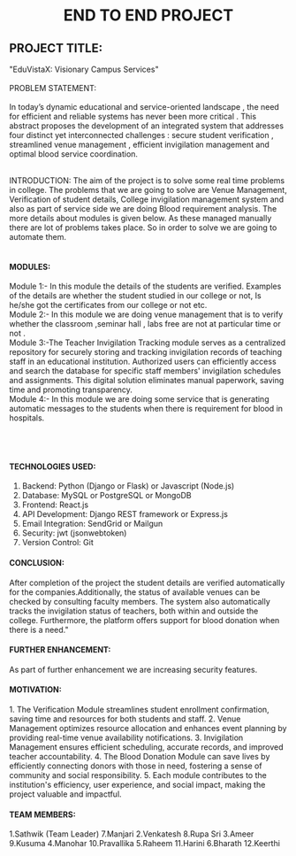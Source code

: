 
<h1 align="center">END TO END PROJECT</h1>
<h2>PROJECT TITLE:</h2>
</h3>"EduVistaX: Visionary Campus Services"</h3>
<br><br>
</h4>PROBLEM STATEMENT:</h4><br><br>
In today’s dynamic educational and service-oriented landscape , the need for efficient and reliable systems has never been more critical . This abstract proposes the development of an integrated system that addresses four distinct yet interconnected challenges : secure student verification , streamlined venue management , efficient invigilation management and optimal blood service coordination.<br><br>

INTRODUCTION:
The aim of the project is to solve some real time problems in college. The problems that we are going to solve are Venue Management, Verification of student details, College invigilation management system and also as part of service side we are doing Blood requirement analysis. The more details about modules is given below. As these managed manually there are lot of problems takes place. So in order to solve we are going to automate them.<br><br>




<h4>MODULES:</h4>
Module 1:- In this module the details of the students are verified. Examples of the details are whether the student studied in our college or not, Is he/she got the certificates from our college or not etc.<br>
Module 2:- In this module we are doing venue management that is to verify whether the classroom ,seminar hall , labs free are not at particular time or not .<br>
Module 3:-The Teacher Invigilation Tracking module serves as a centralized repository for securely storing and tracking invigilation records of teaching staff in an educational institution. Authorized users can efficiently access and search the database for specific staff members' invigilation schedules and assignments. This digital solution eliminates manual paperwork, saving time and promoting transparency. <br>
Module 4:- In this module we are doing some service that is generating automatic messages to the students when there is requirement for blood in hospitals.<br></br><br><br>

<h4>TECHNOLOGIES USED:</h4>


1. Backend: Python (Django or Flask) or Javascript (Node.js)
2. Database: MySQL or PostgreSQL or MongoDB
3. Frontend: React.js
4. API Development: Django REST framework or Express.js
5. Email Integration: SendGrid or Mailgun
6. Security: jwt (jsonwebtoken)
7. Version Control: Git









<h4>CONCLUSION:</h4>
After completion of the project the student details are verified automatically for the companies.Additionally, the status of available venues can be checked by consulting faculty members. The system also automatically tracks the invigilation status of teachers, both within and outside the college. Furthermore, the platform offers support for blood donation when there is a need."





<h4>FURTHER ENHANCEMENT:</h4>
As part of further enhancement we are increasing security features.




<h4>MOTIVATION:</h4>
1. The Verification Module streamlines student enrollment confirmation, saving time and resources for both students and staff.
2. Venue Management optimizes resource allocation and enhances event planning by providing real-time venue availability notifications.
3. Invigilation Management ensures efficient scheduling, accurate records, and improved teacher accountability.
4. The Blood Donation Module can save lives by efficiently connecting donors with those in need, fostering a sense of community and social responsibility.
5. Each module contributes to the institution's efficiency, user experience, and social impact, making the project valuable and impactful.

<h4>TEAM MEMBERS:</h4>
1.Sathwik (Team Leader)         7.Manjari  
2.Venkatesh				              8.Rupa Sri 
3.Ameer				                	9.Kusuma
4.Manohar		                		10.Pravallika
5.Raheem		                		11.Harini
6.Bharath			                	12.Keerthi




